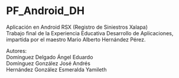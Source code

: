 # PF_Android_DH

Aplicación en Android RSX (Registro de Siniestros Xalapa)<br/>
Trabajo final de la Experiencia Educativa Desarrollo de Aplicaciones, impartida por el maestro Mario Alberto Hernández Pérez.<br/>

Autores:<br/>
Domínguez Delgado Ángel Eduardo<br/>
Domínguez González José Andrés<br/>
Hernández González Esmeralda Yamileth<br/>
